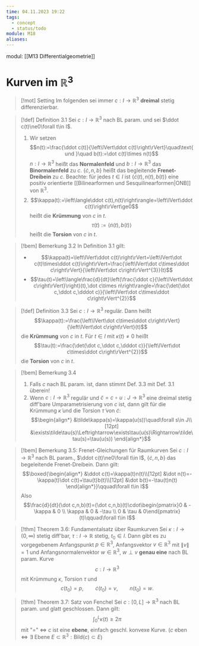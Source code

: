 ```yaml
---
time: 04.11.2023 19:22
tags:
  - concept
  - status/todo
module: M18
aliases:
---
```

modul: [[M13 Differentialgeometrie]]
# Kurven im $\mathbb{R}^3$

>[!mot] Setting
>Im folgenden sei immer $c:I\rightarrow\mathbb{R}^{3}$ **dreimal** stetig differenzierbar.

>[!def] Definition 3.1
>Sei $c:I\rightarrow\mathbb{R}^{3}$ nach BL param. und sei $\ddot c(t)\ne0\forall t\in I$.
>1. Wir setzen $$n(t):=\frac{\ddot c(t)}{\left\lVert\ddot c(t)\right\rVert}\quad\text{ und }\quad b(t):=\dot c(t)\times n(t)$$
>   $n:I\rightarrow\mathbb{R}^{3}$ heißt das **Normalenfeld** und $b:I\rightarrow\mathbb{R}^{3}$ das **Binormalenfeld** zu $c$.
>   $\{\dot c,n,b\}$ heißt das begleitende **Frenet-Dreibein** zu $c$. Beachte: für jedes $t\in I$ ist $\{\dot c(t),n(t),b(t)\}$ eine positiv orientierte [[Bilinearformen und Sesquilinearformen|ONB]] von $\mathbb{R}^{3}$.
>2. $$\kappa(t):=\left\langle\ddot c(t),n(t)\right\rangle=\left\lVert\ddot c(t)\right\rVert\ge0$$ heißt die **Krümmung** von $c$ in $t$. $$\tau(t):=\left\langle\dot n(t),b(t)\right\rangle$$ heißt die **Torsion** von $c$ in $t$.

>[!bem] Bemerkung 3.2
>In Definition 3.1 gilt: 
>- $$\kappa(t)=\left\lVert\ddot c(t)\right\rVert=\left\lVert\dot c(t)\times\ddot c(t)\right\rVert=\frac{\left\lVert\dot c\times\ddot c\right\rVert}{\left\lVert\dot c\right\rVert^{3}}(t)$$
>- $$\tau(t)=\left\langle\frac{d}{dt}\left(\frac{\ddot c}{\left\lVert\ddot c\right\rVert}\right)(t),\dot c\times n\right\rangle=\frac{\det(\dot c,\ddot c,\dddot c)}{\left\lVert\dot c\times\ddot c\right\rVert^{2}}$$

>[!def] Definition 3.3
>Sei $c:I\rightarrow\mathbb{R}^{3}$ regulär. Dann heißt $$\kappa(t):=\frac{\left\lVert\dot c\times\ddot c\right\rVert}{\left\lVert\dot c\right\rVert}(t)$$die **Krümmung** von $c$ in $t$. Für $t\in I$ mit $\kappa(t)\ne0$ heißt $$\tau(t):=\frac{\det(\dot c,\ddot c,\dddot c)}{\left\lVert\dot c\times\ddot c\right\rVert^{2}}$$ die **Torsion** von $c$ in $t$.

>[!bem] Bemerkung 3.4
>1. Falls $c$ nach BL param. ist, dann stimmt Def. 3.3 mit Def. 3.1 überein!
>2. Wenn $c:I\rightarrow\mathbb{R}^{3}$ regulär und $\tilde c=c\circ u:J\rightarrow\mathbb{R}^{3}$ eine dreimal stetig diff'bare Umparametrisierung von $c$ ist, dann gilt für die Krümmung $\tilde\kappa$ und die Torsion $\tilde\tau$ von $\tilde c$: $$\begin{align*}
&\tilde\kappa(s)=\kappa(u(s))\quad\forall s\in J\\[12pt]
&\exists\tilde\tau(s)\Leftrightarrow\exists\tau(u(s)\Rightarrow\tilde\tau(s)=\tau(u(s))
\end{align*}$$

>[!bem] Bemerkung 3.5: Frenet-Gleichungen für Raumkurven
>Sei $c:I\rightarrow\mathbb{R}^{3}$ nach BL param., $\ddot c(t)\ne0\forall t\in I$, $\{\dot c,n,b\}$ das begeleitende Frenet-Dreibein. Dann gilt: $$\boxed{\begin{align*}
&\ddot c(t)=\kappa(t)n(t)\\[12pt]
&\dot n(t)=-\kappa(t)\dot c(t)+\tau(t)b(t)\\[12pt]
&\dot b(t)=-\tau(t)n(t)
\end{align*}}\qquad\forall t\in I$$
>Also $$\frac{d}{dt}(\dot c,n,b)(t)=(\dot c,n,b)(t)\cdot\begin{pmatrix}0 & -\kappa & 0 \\ \kappa & 0 & -\tau \\ 0 & \tau & 0\end{pmatrix}(t)\qquad\forall t\in I$$

>[!thm] Theorem 3.6: Fundamentalsatz über Raumkurven
>Sei $\kappa:I\rightarrow(0,\infty)$ stetig diff'bar, $\tau:I\rightarrow\mathbb{R}$ stetig, $t_{0}\in I$. Dann gibt es zu vorgegebenem Anfangspunkt $p\in\mathbb{R}^{3}$, Anfangsvektor $v\in\mathbb{R}^{3}$ mit $\left\lVert v\right\rVert=1$ und Anfangsnormalenvektor $w\in\mathbb{R}^{3}$, $w\perp v$ **genau eine** nach BL param. Kurve $$c:I\rightarrow\mathbb{R}^{3}$$mit Krümmung $\kappa$, Torsion $\tau$ und $$c(t_{0})=p,\qquad\dot c(t_{0})=v,\qquad n(t_{0})=w.$$

>[!thm] Theorem 3.7: Satz von Fenchel
>Sei $c:[0,L]\rightarrow\mathbb{R}^{3}$ nach BL param. und glatt geschlossen. Dann gilt: $$\int_{0}^{L}\kappa(t)\ge2\pi$$mit "$=$" $\Leftrightarrow$ $c$ ist eine **ebene**, einfach geschl. konvexe Kurve. ($c$ eben $\Leftrightarrow\exists\text{ Ebene }E\subset\mathbb{R}^{3}:\text{Bild}(c)\subset E$)

